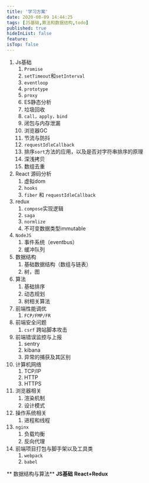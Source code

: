 ```yaml
---
title: '学习方案'
date: 2020-08-09 14:44:25
tags: [JS基础,算法和数据结构,todo]
published: true
hideInList: false
feature: 
isTop: false
---
```


<!-- more -->
1. Js基础
    1. `Promise`
    2. `setTimeout`和`setInterval`
    3. `eventloop`
    4. `prototype`
    5. `proxy`
    6. ES静态分析
    7. 垃圾回收
    8. `call，apply，bind`
    9. 闭包与内存泄漏
    10. 浏览器GC
    11. 节流与防抖
    12. `requestIdleCallback`
    13. 排序`sort`方法的应用，以及是否对字符串排序的原理
    14. 深浅拷贝
    15. 数组去重
2. React 源码分析
    1. 虚拟dom
    2. `hooks`
    3. `fiber` 和 `requestIdleCallback`
3. redux
    1. `compose`实现逻辑
    2. `saga`
    3. `normlize`
    4. 不可变数据类型immutable
4. `NodeJS`
    1. 事件系统（eventbus）
    2. 缓冲队列
5. 数据结构
    1. 基础数据结构（数组与链表）
    2. 树，图
6. 算法
    1. 基础排序
    2. 动态规划
    3. 树相关算法
7. 前端性能调优
    1. `FCP/FMP/FR`
8. 前端安全问题
    1. `csrf` 跨站脚本攻击
9.  前端错误监控与上报
    1.  sentry
    2.  kibana
    3.  异常的捕获及其区别
10. 计算机网络
    1. TCP/IP
    2. HTTP
    3. HTTPS
11. 浏览器相关
    1.  渲染机制
    2.  设计模式
12. 操作系统相关
    1.  进程和线程
13. `nginx`
    1.  负载均衡
    2.  反向代理
14. 前端项目打包与脚手架以及工具类
    1.  `webpack`
    2.  `babel`

** 数据结构与算法**
**JS基础**
**React+Redux**
